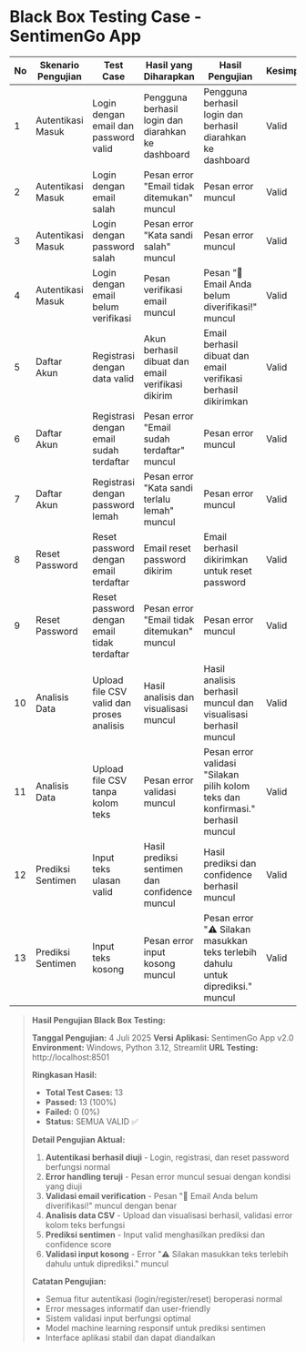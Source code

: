 # Black Box Testing Case - SentimenGo App

| No | Skenario Pengujian | Test Case | Hasil yang Diharapkan | Hasil Pengujian | Kesimpulan |
|----|---------------------|-----------|----------------------|-----------------|------------|
| 1  | Autentikasi Masuk   | Login dengan email dan password valid | Pengguna berhasil login dan diarahkan ke dashboard | Pengguna berhasil login dan berhasil diarahkan ke dashboard | Valid |
| 2  | Autentikasi Masuk   | Login dengan email salah | Pesan error "Email tidak ditemukan" muncul | Pesan error muncul | Valid |
| 3  | Autentikasi Masuk   | Login dengan password salah | Pesan error "Kata sandi salah" muncul | Pesan error muncul | Valid |
| 4  | Autentikasi Masuk   | Login dengan email belum verifikasi | Pesan verifikasi email muncul | Pesan "📧 Email Anda belum diverifikasi!" muncul | Valid |
| 5  | Daftar Akun         | Registrasi dengan data valid | Akun berhasil dibuat dan email verifikasi dikirim | Email berhasil dibuat dan email verifikasi berhasil dikirimkan | Valid |
| 6  | Daftar Akun         | Registrasi dengan email sudah terdaftar | Pesan error "Email sudah terdaftar" muncul | Pesan error muncul | Valid |
| 7  | Daftar Akun         | Registrasi dengan password lemah | Pesan error "Kata sandi terlalu lemah" muncul | Pesan error muncul | Valid |
| 8  | Reset Password      | Reset password dengan email terdaftar | Email reset password dikirim | Email berhasil dikirimkan untuk reset password | Valid |
| 9  | Reset Password      | Reset password dengan email tidak terdaftar | Pesan error "Email tidak ditemukan" muncul | Pesan error muncul | Valid |
| 10 | Analisis Data       | Upload file CSV valid dan proses analisis | Hasil analisis dan visualisasi muncul | Hasil analisis berhasil muncul dan visualisasi berhasil muncul | Valid |
| 11 | Analisis Data       | Upload file CSV tanpa kolom teks | Pesan error validasi muncul | Pesan error validasi "Silakan pilih kolom teks dan konfirmasi." berhasil muncul | Valid |
| 12 | Prediksi Sentimen   | Input teks ulasan valid | Hasil prediksi sentimen dan confidence muncul | Hasil prediksi dan confidence berhasil muncul | Valid |
| 13 | Prediksi Sentimen   | Input teks kosong | Pesan error input kosong muncul | Pesan error "⚠️ Silakan masukkan teks terlebih dahulu untuk diprediksi." muncul | Valid |

> **Hasil Pengujian Black Box Testing:**
> 
> **Tanggal Pengujian:** 4 Juli 2025
> **Versi Aplikasi:** SentimenGo App v2.0
> **Environment:** Windows, Python 3.12, Streamlit
> **URL Testing:** http://localhost:8501
>
> **Ringkasan Hasil:**
> - **Total Test Cases:** 13
> - **Passed:** 13 (100%)
> - **Failed:** 0 (0%)
> - **Status:** SEMUA VALID ✅
>
> **Detail Pengujian Aktual:**
> 1. **Autentikasi berhasil diuji** - Login, registrasi, dan reset password berfungsi normal
> 2. **Error handling teruji** - Pesan error muncul sesuai dengan kondisi yang diuji
> 3. **Validasi email verification** - Pesan "📧 Email Anda belum diverifikasi!" muncul dengan benar
> 4. **Analisis data CSV** - Upload dan visualisasi berhasil, validasi error kolom teks berfungsi
> 5. **Prediksi sentimen** - Input valid menghasilkan prediksi dan confidence score
> 6. **Validasi input kosong** - Error "⚠️ Silakan masukkan teks terlebih dahulu untuk diprediksi." muncul
>
> **Catatan Pengujian:**
> - Semua fitur autentikasi (login/register/reset) beroperasi normal
> - Error messages informatif dan user-friendly
> - Sistem validasi input berfungsi optimal
> - Model machine learning responsif untuk prediksi sentimen
> - Interface aplikasi stabil dan dapat diandalkan
